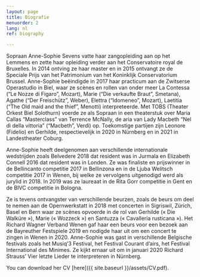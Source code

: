 ```yaml
---
layout: page
title: Biografie
menuorder: 2
lang: nl
ref: biography

---
```

Sopraan Anne-Sophie Sevens vatte haar zangopleiding aan op het Lemmens en zette haar opleiding verder aan het Conservatoire royal de Bruxelles. In 2014 ontving ze haar master en in 2015 ontvangt ze de Speciale Prijs van het Patrimonium van het Koninklijk Conservatorium Brussel. Anne-Sophie beëindigde in 2017 haar practicum aan de Zwitserse Operastudio in Biel, waar ze scènes en rollen van onder meer La Contessa (“Le Nozze di Figaro”, Mozart), Marie (“Die verkaufte Braut”, Smetana), Agathe (“Der Freischütz”, Weber), Elettra (“Idomeneo”, Mozart), Laetitia (“The Old maid and the thief”, Menotti) interpreteerde. Met TOBS (Theater Orkest Biel Solothurn) voerde ze als Sopraan in een theaterstuk over Maria Callas “Masterclass” van Terrence McNally, de aria van Lady Macbeth “Nel dì della vittoria” (“Macbeth”, Verdi) op. Toekomstige partijen zijn Leonore (Fidelio) en Gerhilde, respectievelijk in 2020 in Nürnberg en in 2021 in Landestheater Coburg. 

Anne-Sophie heeft deelgenomen aan verschillende internationale wedstrijden zoals Belvedere 2018 dat resident was in Jurmala en Elizabeth Connell 2016 dat resident was in Londen. Ze was finaliste en prijswinner in de Bellincanto competitie 2017 in Bellinzona en in de Ljuba Welitsch competitie 2017 in Wenen, bij welke ze vervolgens uitgenodigd werd als jurylid in 2018. In 2019 was ze laureaat in de Rita Gorr competitie in Gent en de BIVC competitie in Bologna. 

Ze is tevens ontvangster van verschillende beurzen, zoals de beurs om deel te nemen aan de Opernwerkstatt in 2018 met concerten in Sigriswil, Zürich, Basel en Bern waar ze scènes opvoerde in de rol van Gerhilde (« Die Walküre »), Marie (« Wozzeck ») en Santuzza (« Cavalleria rusticana »). Het Richard Wagner Verband Wenen gaf haar een beurs voor een bezoek aan de Bayreuther Festspiele 2019 en nodigde haar uit om een concert te zingen in Wenen in 2020. Anne-Sophie was gast in verschillende Belgische festivals zoals het Musiq’3 Festival, het Festival Courant d’airs, het Festival International des Minimes. Ze kijkt ernaar uit om in januari 2020 Richard Strauss’ Vier letzte Lieder te interpreteren in Nürnberg.

You can download her CV [here]({{ site.baseurl }}/assets/CV.pdf).

